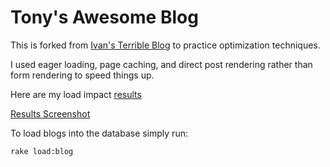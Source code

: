 # Tony's Awesome Blog  

This is forked from [Ivan's Terrible Blog](https://github.com/ivanoats/ivan_the_terribles_blog) to practice optimization techniques.

I used eager loading, page caching, and direct post rendering rather than form rendering to speed things up.  
  
Here are my load impact [results](https://loadimpact.com/test/view/1705840)

[Results Screenshot](https://drive.google.com/file/d/0BwVs_2YZKGezMEIwbHZQT0xIdHc/edit?usp=sharing)  

To load blogs into the database simply run:

```
rake load:blog
```
